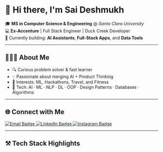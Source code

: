 # 👋 Hi there, I'm **Sai Deshmukh**  

🎓 **MS in Computer Science & Engineering** @ *Santa Clara University*  
💻 **Ex-Accenture** | Full Stack Engineer | Duck Creek Developer  
🚀 Currently building: **AI Assistants**, **Full-Stack Apps**, and **Data Tools**

---

## 👨🏻‍💻 About Me  

- 🔍 Curious problem solver & fast learner  
- 💡 Passionate about merging AI + Product Thinking  
- 🧠 Interests: ML, Hackathons, Travel, and Fitness  
- 🧰 Tech: AI · ML · NLP · DL · OOP · Design Patterns · Databases · Algorithms  

---

## 🌐 Connect with Me

<a href="mailto:saideshmukhh@gmail.com">
  <img src="https://img.shields.io/badge/Gmail-D14836?style=for-the-badge&logo=gmail&logoColor=white" alt="Email Badge"/>
</a>
<a href="https://www.linkedin.com/in/saideshmukh16/">
  <img src="https://img.shields.io/badge/LinkedIn-0A66C2?style=for-the-badge&logo=linkedin&logoColor=white" alt="LinkedIn Badge"/>
</a>
<a href="https://www.instagram.com/saeedeshmukhh">
  <img src="https://img.shields.io/badge/Instagram-E4405F?style=for-the-badge&logo=instagram&logoColor=white" alt="Instagram Badge"/>
</a>

---

## ⚒️ Tech Stack Highlights
